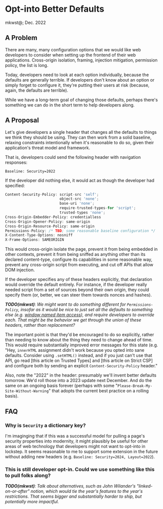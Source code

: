 Opt-into Better Defaults
========================

mkwst@; Dec. 2022

A Problem
---------

There are many, many configuration options that we would like web developers to consider when setting up the frontend of their web applications. Cross-origin isolation, framing, injection mitigation, permission policy, the list is long.

Today, developers need to look at each option individually, because the defaults are generally terrible. If developers don't know about an option or simply forget to configure it, they're putting their users at risk (because, again, the defaults are terrible).

While we have a long-term goal of changing those defaults, perhaps there's something we can do in the short term to help developers along.

A Proposal
----------

Let's give developers a single header that changes all the defaults to things we think they should be using. They can then work from a solid baseline, relaxing constraints intentionally when it's reasonable to do so, given their application's threat model and framework.

That is, developers could send the following header with navigation responses:

```http
Baseline: Security=2022
```

If the developer did nothing else, it would act as though the developer had specified:

```js
Content-Security-Policy: script-src 'self';
                         object-src 'none';
                         base-uri 'none';
                         require-trusted-types-for 'script';
                         trusted-types 'none';
Cross-Origin-Embedder-Policy: credentialless
Cross-Origin-Opener-Policy: same-origin
Cross-Origin-Resource-Policy: same-origin
Permissions-Policy: /* TBD; some reasonable baseline configuration */
X-Content-Type-Options: nosniff
X-Frame-Options: SAMEORIGIN
```

This would cross-origin isolate the page, prevent it from being embedded in other contexts, prevent it from being sniffed as anything other than its declared content-type, configure its capabilities in some reasonable way, prevent any cross-origin script from executing, and cut off APIs that allow DOM injection.

If the developer specifies any of these headers explicitly, that declaration would override the default entirely. For instance, if the developer really needed script from a set of sources beyond their own origin, they could specify them (or, better, we can steer them towards nonces and hashes).

_**TODO(mkwst)**: We might want to do something different for `Permissions-Policy`, insofar as it would be nice to just set all the defaults to something else (e.g. [window named item access](https://github.com/w3c/webappsec-permissions-policy/issues/349)), and require developers to override each. That might be the behavior we get through the union of these headers, rather than replacement?_

The important point is that they'd be encouraged to do so explicitly, rather than needing to know about the thing they need to change ahead of time. This would require substantially improved error messages for this state (e.g. "Hey, `innerHTML` assignment didn't work because you opted into sane defaults. Consider using `.setHTML()` instead, and if you just can't use that API, go read [this article on Trusted Types] and [this article on Strict CSP] and configure both by sending an explicit `Content-Security-Policy` header."

Also, note the "2022" in the header: presumably we'll invent better defaults tomorrow. We'd roll those into a 2023 update next December. And do the same on an ongoing basis forever (perhaps with some "`Please-Break-My-Site-Without-Warning`" that adopts the current best practice on a rolling basis).

FAQ
---

### Why is `Security` a dictionary key?

I'm imaginging that if this was a successful model for pulling a page's security
properties into modernity, it might plausibly be useful for other areas of web
technology that developers might not want to opt-into in lockstep. It seems
reasonable to me to support some extension in the future without adding new
headers (e.g. `Baseline: Security=2024, Layout=2022`).

### This is still developer opt-in. Could we use something like this to pull folks along?

_**TODO(mkwst)**: Talk about alternatives, such as John Wilander's "linked-on-or-after" notion, which would tie the year's features to the year's restrictions. That seems bigger and substantially harder to ship, but potentially more impactful._
